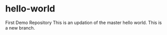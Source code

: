 # hello-world
First Demo Repository
This is an updation of the master hello world.
This is a new branch.
